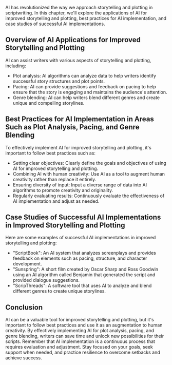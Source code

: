 

AI has revolutionized the way we approach storytelling and plotting in scriptwriting. In this chapter, we'll explore the applications of AI for improved storytelling and plotting, best practices for AI implementation, and case studies of successful AI implementations.

Overview of AI Applications for Improved Storytelling and Plotting
------------------------------------------------------------------

AI can assist writers with various aspects of storytelling and plotting, including:

* Plot analysis: AI algorithms can analyze data to help writers identify successful story structures and plot points.
* Pacing: AI can provide suggestions and feedback on pacing to help ensure that the story is engaging and maintains the audience's attention.
* Genre blending: AI can help writers blend different genres and create unique and compelling storylines.

Best Practices for AI Implementation in Areas Such as Plot Analysis, Pacing, and Genre Blending
-----------------------------------------------------------------------------------------------

To effectively implement AI for improved storytelling and plotting, it's important to follow best practices such as:

* Setting clear objectives: Clearly define the goals and objectives of using AI for improved storytelling and plotting.
* Combining AI with human creativity: Use AI as a tool to augment human creativity rather than replace it entirely.
* Ensuring diversity of input: Input a diverse range of data into AI algorithms to promote creativity and originality.
* Regularly evaluating results: Continuously evaluate the effectiveness of AI implementation and adjust as needed.

Case Studies of Successful AI Implementations in Improved Storytelling and Plotting
-----------------------------------------------------------------------------------

Here are some examples of successful AI implementations in improved storytelling and plotting:

* "ScriptBook": An AI system that analyzes screenplays and provides feedback on elements such as pacing, structure, and character development.
* "Sunspring": A short film created by Oscar Sharp and Ross Goodwin using an AI algorithm called Benjamin that generated the script and provided dialogue suggestions.
* "ScripThreads": A software tool that uses AI to analyze and blend different genres to create unique storylines.

Conclusion
----------

AI can be a valuable tool for improved storytelling and plotting, but it's important to follow best practices and use it as an augmentation to human creativity. By effectively implementing AI for plot analysis, pacing, and genre blending, writers can save time and unlock new possibilities for their scripts. Remember that AI implementation is a continuous process that requires evaluation and adjustment. Stay focused on your goals, seek support when needed, and practice resilience to overcome setbacks and achieve success.

